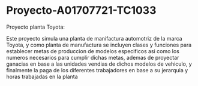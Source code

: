 # Proyecto-A01707721-TC1033
Proyecto planta Toyota:

Este proyecto simula una planta de manifactura automotriz de la marca Toyota, y como planta de manufactura se incluyen clases y funciones para establecer metas de produccion de modelos especificos
asi como los numeros necesarios para cumplir dichas metas, ademas de proyectar ganacias en base a las unidades vendias de dichos modelos de vehiculo, y finalmente la paga de los diferentes trabajadores
en base a su jerarquia y horas trabajadas en la planta
